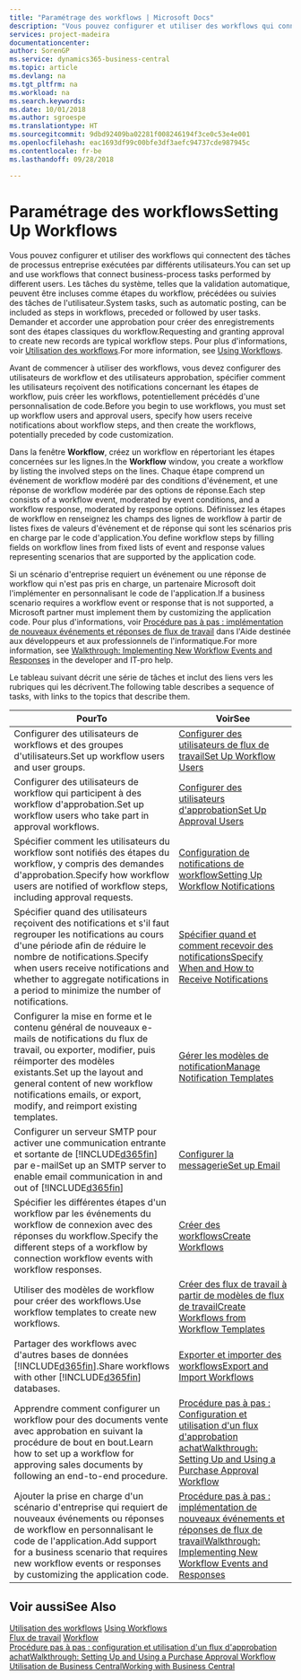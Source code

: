 ```yaml
---
title: "Paramétrage des workflows | Microsoft Docs"
description: "Vous pouvez configurer et utiliser des workflows qui connectent des tâches de processus entreprise exécutées par différents utilisateurs. Les tâches du système, telles que la validation automatique, peuvent être incluses comme étapes du workflow, précédées ou suivies des tâches de l'utilisateur. Demander et accorder une approbation pour créer des enregistrements sont des étapes classiques du workflow."
services: project-madeira
documentationcenter: 
author: SorenGP
ms.service: dynamics365-business-central
ms.topic: article
ms.devlang: na
ms.tgt_pltfrm: na
ms.workload: na
ms.search.keywords: 
ms.date: 10/01/2018
ms.author: sgroespe
ms.translationtype: HT
ms.sourcegitcommit: 9dbd92409ba02281f008246194f3ce0c53e4e001
ms.openlocfilehash: eac1693df99c00bfe3df3aefc94737cde987945c
ms.contentlocale: fr-be
ms.lasthandoff: 09/28/2018

---
```

# <a name="setting-up-workflows"></a><span data-ttu-id="70dfa-105">Paramétrage des workflows</span><span class="sxs-lookup"><span data-stu-id="70dfa-105">Setting Up Workflows</span></span>
<span data-ttu-id="70dfa-106">Vous pouvez configurer et utiliser des workflows qui connectent des tâches de processus entreprise exécutées par différents utilisateurs.</span><span class="sxs-lookup"><span data-stu-id="70dfa-106">You can set up and use workflows that connect business-process tasks performed by different users.</span></span> <span data-ttu-id="70dfa-107">Les tâches du système, telles que la validation automatique, peuvent être incluses comme étapes du workflow, précédées ou suivies des tâches de l'utilisateur.</span><span class="sxs-lookup"><span data-stu-id="70dfa-107">System tasks, such as automatic posting, can be included as steps in workflows, preceded or followed by user tasks.</span></span> <span data-ttu-id="70dfa-108">Demander et accorder une approbation pour créer des enregistrements sont des étapes classiques du workflow.</span><span class="sxs-lookup"><span data-stu-id="70dfa-108">Requesting and granting approval to create new records are typical workflow steps.</span></span> <span data-ttu-id="70dfa-109">Pour plus d'informations, voir [Utilisation des workflows](across-use-workflows.md).</span><span class="sxs-lookup"><span data-stu-id="70dfa-109">For more information, see [Using Workflows](across-use-workflows.md).</span></span>  

 <span data-ttu-id="70dfa-110">Avant de commencer à utiliser des workflows, vous devez configurer des utilisateurs de workflow et des utilisateurs approbation, spécifier comment les utilisateurs reçoivent des notifications concernant les étapes de workflow, puis créer les workflows, potentiellement précédés d'une personnalisation de code.</span><span class="sxs-lookup"><span data-stu-id="70dfa-110">Before you begin to use workflows, you must set up workflow users and approval users, specify how users receive notifications about workflow steps, and then create the workflows, potentially preceded by code customization.</span></span>  

 <span data-ttu-id="70dfa-111">Dans la fenêtre **Workflow**, créez un workflow en répertoriant les étapes concernées sur les lignes.</span><span class="sxs-lookup"><span data-stu-id="70dfa-111">In the **Workflow** window, you create a workflow by listing the involved steps on the lines.</span></span> <span data-ttu-id="70dfa-112">Chaque étape comprend un événement de workflow modéré par des conditions d'événement, et une réponse de workflow modérée par des options de réponse.</span><span class="sxs-lookup"><span data-stu-id="70dfa-112">Each step consists of a workflow event, moderated by event conditions, and a workflow response, moderated by response options.</span></span> <span data-ttu-id="70dfa-113">Définissez les étapes de workflow en renseignez les champs des lignes de workflow à partir de listes fixes de valeurs d'événement et de réponse qui sont les scénarios pris en charge par le code d'application.</span><span class="sxs-lookup"><span data-stu-id="70dfa-113">You define workflow steps by filling fields on workflow lines from fixed lists of event and response values representing scenarios that are supported by the application code.</span></span>  

 <span data-ttu-id="70dfa-114">Si un scénario d'entreprise requiert un événement ou une réponse de workflow qui n'est pas pris en charge, un partenaire Microsoft doit l'implémenter en personnalisant le code de l'application.</span><span class="sxs-lookup"><span data-stu-id="70dfa-114">If a business scenario requires a workflow event or response that is not supported, a Microsoft partner must implement them by customizing the application code.</span></span> <span data-ttu-id="70dfa-115">Pour plus d'informations, voir [Procédure pas à pas : implémentation de nouveaux événements et réponses de flux de travail](/dynamics-nav/Walkthrough--Implementing-New-Workflow-Events-and-Responses) dans l'Aide destinée aux développeurs et aux professionnels de l'informatique.</span><span class="sxs-lookup"><span data-stu-id="70dfa-115">For more information, see [Walkthrough: Implementing New Workflow Events and Responses](/dynamics-nav/Walkthrough--Implementing-New-Workflow-Events-and-Responses) in the developer and IT-pro help.</span></span>

 <span data-ttu-id="70dfa-116">Le tableau suivant décrit une série de tâches et inclut des liens vers les rubriques qui les décrivent.</span><span class="sxs-lookup"><span data-stu-id="70dfa-116">The following table describes a sequence of tasks, with links to the topics that describe them.</span></span>  

|<span data-ttu-id="70dfa-117">**Pour**</span><span class="sxs-lookup"><span data-stu-id="70dfa-117">**To**</span></span>|<span data-ttu-id="70dfa-118">**Voir**</span><span class="sxs-lookup"><span data-stu-id="70dfa-118">**See**</span></span>|  
|------------|-------------|  
|<span data-ttu-id="70dfa-119">Configurer des utilisateurs de workflows et des groupes d'utilisateurs.</span><span class="sxs-lookup"><span data-stu-id="70dfa-119">Set up workflow users and user groups.</span></span>|[<span data-ttu-id="70dfa-120">Configurer des utilisateurs de flux de travail</span><span class="sxs-lookup"><span data-stu-id="70dfa-120">Set Up Workflow Users</span></span>](across-how-to-set-up-workflow-users.md)|  
|<span data-ttu-id="70dfa-121">Configurer des utilisateurs de workflow qui participent à des workflow d'approbation.</span><span class="sxs-lookup"><span data-stu-id="70dfa-121">Set up workflow users who take part in approval workflows.</span></span>|[<span data-ttu-id="70dfa-122">Configurer des utilisateurs d'approbation</span><span class="sxs-lookup"><span data-stu-id="70dfa-122">Set Up Approval Users</span></span>](across-how-to-set-up-approval-users.md)|  
|<span data-ttu-id="70dfa-123">Spécifier comment les utilisateurs du workflow sont notifiés des étapes du workflow, y compris des demandes d'approbation.</span><span class="sxs-lookup"><span data-stu-id="70dfa-123">Specify how workflow users are notified of workflow steps, including approval requests.</span></span>|[<span data-ttu-id="70dfa-124">Configuration de notifications de workflow</span><span class="sxs-lookup"><span data-stu-id="70dfa-124">Setting Up Workflow Notifications</span></span>](across-setting-up-workflow-notifications.md)|  
|<span data-ttu-id="70dfa-125">Spécifier quand des utilisateurs reçoivent des notifications et s'il faut regrouper les notifications au cours d'une période afin de réduire le nombre de notifications.</span><span class="sxs-lookup"><span data-stu-id="70dfa-125">Specify when users receive notifications and whether to aggregate notifications in a period to minimize the number of notifications.</span></span>|[<span data-ttu-id="70dfa-126">Spécifier quand et comment recevoir des notifications</span><span class="sxs-lookup"><span data-stu-id="70dfa-126">Specify When and How to Receive Notifications</span></span>](across-how-to-specify-when-and-how-to-receive-notifications.md)|  
|<span data-ttu-id="70dfa-127">Configurer la mise en forme et le contenu général de nouveaux e-mails de notifications du flux de travail, ou exporter, modifier, puis réimporter des modèles existants.</span><span class="sxs-lookup"><span data-stu-id="70dfa-127">Set up the layout and general content of new workflow notifications emails, or export, modify, and reimport existing templates.</span></span>|[<span data-ttu-id="70dfa-128">Gérer les modèles de notification</span><span class="sxs-lookup"><span data-stu-id="70dfa-128">Manage Notification Templates</span></span>](across-how-to-manage-notification-templates.md)|  
|<span data-ttu-id="70dfa-129">Configurer un serveur SMTP pour activer une communication entrante et sortante de [!INCLUDE[d365fin](includes/d365fin_md.md)] par e-mail</span><span class="sxs-lookup"><span data-stu-id="70dfa-129">Set up an SMTP server to enable email communication in and out of [!INCLUDE[d365fin](includes/d365fin_md.md)]</span></span>|[<span data-ttu-id="70dfa-130">Configurer la messagerie</span><span class="sxs-lookup"><span data-stu-id="70dfa-130">Set up Email</span></span>](admin-how-setup-email.md)|
|<span data-ttu-id="70dfa-131">Spécifier les différentes étapes d'un workflow par les événements du workflow de connexion avec des réponses du workflow.</span><span class="sxs-lookup"><span data-stu-id="70dfa-131">Specify the different steps of a workflow by connection workflow events with workflow responses.</span></span>|[<span data-ttu-id="70dfa-132">Créer des workflows</span><span class="sxs-lookup"><span data-stu-id="70dfa-132">Create Workflows</span></span>](across-how-to-create-workflows.md)|  
|<span data-ttu-id="70dfa-133">Utiliser des modèles de workflow pour créer des workflows.</span><span class="sxs-lookup"><span data-stu-id="70dfa-133">Use workflow templates to create new workflows.</span></span>|[<span data-ttu-id="70dfa-134">Créer des flux de travail à partir de modèles de flux de travail</span><span class="sxs-lookup"><span data-stu-id="70dfa-134">Create Workflows from Workflow Templates</span></span>](across-how-to-create-workflows-from-workflow-templates.md)|  
|<span data-ttu-id="70dfa-135">Partager des workflows avec d'autres bases de données [!INCLUDE[d365fin](includes/d365fin_md.md)].</span><span class="sxs-lookup"><span data-stu-id="70dfa-135">Share workflows with other [!INCLUDE[d365fin](includes/d365fin_md.md)] databases.</span></span>|[<span data-ttu-id="70dfa-136">Exporter et importer des workflows</span><span class="sxs-lookup"><span data-stu-id="70dfa-136">Export and Import Workflows</span></span>](across-how-to-export-and-import-workflows.md)|  
|<span data-ttu-id="70dfa-137">Apprendre comment configurer un workflow pour des documents vente avec approbation en suivant la procédure de bout en bout.</span><span class="sxs-lookup"><span data-stu-id="70dfa-137">Learn how to set up a workflow for approving sales documents by following an end-to-end procedure.</span></span>|[<span data-ttu-id="70dfa-138">Procédure pas à pas : Configuration et utilisation d'un flux d'approbation achat</span><span class="sxs-lookup"><span data-stu-id="70dfa-138">Walkthrough: Setting Up and Using a Purchase Approval Workflow</span></span>](walkthrough-setting-up-and-using-a-purchase-approval-workflow.md)|  
|<span data-ttu-id="70dfa-139">Ajouter la prise en charge d'un scénario d'entreprise qui requiert de nouveaux événements ou réponses de workflow en personnalisant le code de l'application.</span><span class="sxs-lookup"><span data-stu-id="70dfa-139">Add support for a business scenario that requires new workflow events or responses by customizing the application code.</span></span>|[<span data-ttu-id="70dfa-140">Procédure pas à pas : implémentation de nouveaux événements et réponses de flux de travail</span><span class="sxs-lookup"><span data-stu-id="70dfa-140">Walkthrough: Implementing New Workflow Events and Responses</span></span>](/dynamics-nav/Walkthrough--Implementing-New-Workflow-Events-and-Responses)|  

## <a name="see-also"></a><span data-ttu-id="70dfa-141">Voir aussi</span><span class="sxs-lookup"><span data-stu-id="70dfa-141">See Also</span></span>  
 <span data-ttu-id="70dfa-142">[Utilisation des workflows](across-use-workflows.md) </span><span class="sxs-lookup"><span data-stu-id="70dfa-142">[Using Workflows](across-use-workflows.md) </span></span>  
 <span data-ttu-id="70dfa-143">[Flux de travail](across-workflow.md) </span><span class="sxs-lookup"><span data-stu-id="70dfa-143">[Workflow](across-workflow.md) </span></span>  
 [<span data-ttu-id="70dfa-144">Procédure pas à pas : configuration et utilisation d'un flux d'approbation achat</span><span class="sxs-lookup"><span data-stu-id="70dfa-144">Walkthrough: Setting Up and Using a Purchase Approval Workflow</span></span>](walkthrough-setting-up-and-using-a-purchase-approval-workflow.md)  
 [<span data-ttu-id="70dfa-145">Utilisation de Business Central</span><span class="sxs-lookup"><span data-stu-id="70dfa-145">Working with Business Central</span></span>](ui-work-product.md)

